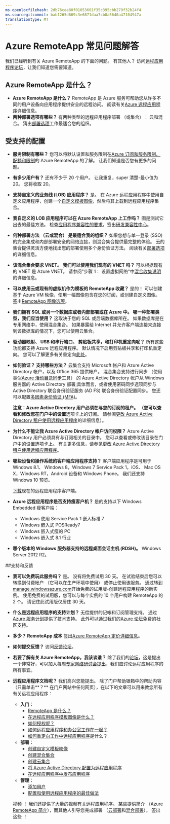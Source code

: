 ```yaml
---
ms.openlocfilehash: 2db76cea80f01053601f35c395cbb279f32b24f4
ms.sourcegitcommit: bab1265d669c3e6871daa7cb8a5640a47104947a
translationtype: MT
---
```

<properties 
    pageTitle="Azure RemoteApp 常见问题解答" 
    description="Azure 远程应用程序有关的常见问题。" 
    services="remoteapp" 
    documentationCenter="" 
    authors="lizap" 
    manager="mbaldwin" 
    editor=""/>

<tags 
    ms.service="remoteapp" 
    ms.workload="compute" 
    ms.tgt_pltfrm="na" 
    ms.devlang="na" 
    ms.topic="get-started-article" 
    ms.date="08/06/2015" 
    ms.author="elizapo"/>

# Azure RemoteApp 常见问题解答
我们已经听到有关 Azure RemoteApp 的下面的问题。 有其他人？ 访问[远程应用程序论坛](https://social.msdn.microsoft.com/Forums/azure/home?forum=AzureRemoteApp)，让我们知道您需要知道。

## Azure RemoteApp 是什么？ ##


- **Azure RemoteApp 是什么？** RemoteApp 是 Azure 服务可帮助您从许多不同的用户设备向应用程序提供安全的远程访问。 阅读有关[Azure 远程应用程序](remoteapp-whatis.md)详细信息。
- **两种部署选项有哪些？** 有两种类型的远程应用程序部署 （或集合）︰ 云和混合。 猜出[部署选项](remoteapp-whatis.md)工作最适合您的组织。

## 受支持的配置 ##

- **服务限制有哪些？** 您可以将默认设置和服务限制在[Azure 订阅和服务限制、 配额和限制](.\azure-subscription-service-limits.md)的 Azure RemoteApp 的了解。 让我们知道是否您有更多的问题。
- **有多少用户有？** 还有不少于 20 个用户。 让我重复，super 清楚-最小值为 20。 您将收取 20。 
- **支持自定义的业务线 (LOB) 应用程序？** 是。 在 Azure 远程应用程序中使用自定义应用程序，创建一个[自定义模板图像](remoteapp-create-custom-image.md)，然后将其上载到远程应用程序集合。
- **我自定义的 LOB 应用程序可以在 Azure RemoteApp 上工作吗？** 图是测试它出去的最佳方法。 检查[应用程序兼容性的要求](http://www.microsoft.com/download/details.aspx?id=18704)，签出[研发兼容性中心](http://www.rdcompatibility.com/compatibility/default.aspx)。
- **何种部署方法 （云或混合） 是最适合我的组织？** 如果您想与单一登录 (SSO) 的完全集成和内部部署安全的网络连接，则混合集合提供最完整的体验。 云的集合提供灵活方便地找出您的部署使用多个身份验证方法。 阅读有关[部署选项](remoteapp-whatis.md)的详细信息。
- **该混合集合要求 VNET。 我们可以使用我们现有的 VNET 吗？** 可以根据现有的 VNET 是 Azure VNET。 请参阅"步骤 1︰ 设置虚拟网络"中[混合收集说明](remoteapp-create-hybrid-deployment.md)的详细信息。
- **可以使用云或现有的虚拟机作为模板的 RemoteApp 收藏？** 是的！ 可以创建基于 Azure VM 映像，使用一幅图像包含在您的订阅，或创建自定义图像。 签出[RemoteApp 图像选项](remoteapp-imageoptions.md)。
- **我们拥有 SQL 或另一个数据库或者内部部署或在 Azure 中。 哪一种部署类型，我们应当使用？** 这取决于您的 SQL 或后端数据库所在。 如果数据库是在专用网络中，使用混合集合。 如果暴露给 Internet 并允许客户端连接来连接到该数据库的情况下，您可以使用云集合。
- **驱动器映射、 USB 和串行端口、 剪贴板共享，和打印机重定向呢？** 所有这些功能都支持 Azure 远程应用程序。 默认情况下启用剪贴板共享和打印机重定向。 您可以了解更多有关重定向[此处](remoteapp-redirection.md)。 


- **如何验证？ 支持哪些方法？** 云集合支持 Microsoft 帐户和 Azure Active Directory 帐户，以及 Office 365 提供帐户。 混合集合支持进行同步 （使用类似[Azure 活动目录同步](http://blogs.technet.com/b/ad/archive/2014/09/16/azure-active-directory-sync-is-now-ga.aspx)工具） 的 Azure Active Directory 帐户从 Windows 服务器的 Active Directory 部署;具体而言，或者使用密码同步选项同步与 Active Directory 联合身份验证服务 (AD FS) 联合身份验证配置同步。 您还可以配置[多因素身份验证 (MFA)](../../services/multi-factor-authentication/)。

    **注意︰**Azure Active Directory 用户必须在与您的订阅的租户。 （您可以查看和修改您在门户中的**设置**选项卡上的订阅。 请参阅[更改 Azure Active Directory 租户使用远程应用程序](remoteapp-changetenant.md)的详细信息）。

- **为什么不能让我 Azure Active Directory 帐户访问权限？** Azure Active Directory 用户必须具有与订阅相关的目录中。 您可以查看或修改该目录在门户中的设置选项卡上。 有关更多信息，请参见[更改 Azure Active Directory 租户使用远程应用程序](remoteapp-changetenant.md)。
- **哪些设备和操作系统的客户端应用程序支持？** 客户端应用程序是可用于 Windows 8.1、 Windows 8，Windows 7 Service Pack 1，iOS、 Mac OS X，Windows RT，Android 设备和 Windows Phone。 我们还支持 Windows 10 预览。
 
    [下载](https://www.remoteapp.windowsazure.com/ClientDownload/AllClients.aspx)现在的远程应用程序客户端。
- **Azure 远程应用程序是否支持瘦客户机？** 是的支持以下 Windows Embedded 瘦客户端︰
    - Windows 使用 Service Pack 1 嵌入标准 7
    - Windows 嵌入式 POSReady7 
    - Windows 嵌入式瘦的 PC 
    - Windows 嵌入式 8.1 行业

- **哪个版本的 Windows 服务器支持的远程桌面会话主机 (RDSH)。** Windows Server 2012 R2。

##支持和反馈

- **我可以免费玩此服务吗？** 是。 没有将免费试用 30 天。 在试验结束后您可以转换到付费帐户 （它可以在生产环境中使用） 或停止使用该服务。 通过转到[manage.windowsazure.com](http://manage.windowsazure.com)开始免费的试用版-创建远程应用程序的新实例。 使用免费的试用版，您可以与每个实例的 10 个用户构建 RemoteApp 的 2 个。 请记住此试用版仅居住 30 天。
- **什么是远程应用程序的支持计划？** 无偿提供的记帐和订阅管理支持。 通过[Azure 服务计划](../../../support/plans/)提供了技术支持。 此外可以通过我们的[Azure 论坛](http://social.msdn.microsoft.com/Forums/windowsazure/home?forum=AzureRemoteApp)免费的社区支持。 
- **多少？ RemoteApp 成本** 签出[Azure RemoteApp 定价详细信息](../../../pricing/details/remoteapp/)。
- **如何提交反馈？** 访问[反馈论坛](http://feedback.azure.com/forums/247748-azure-remoteapp)。
- **若要了解有关 Azure RemoteApp，我该谈谁？** 除了我们的[论坛](http://social.msdn.microsoft.com/Forums/windowsazure/home?forum=AzureRemoteApp)，这是提出一个非常好，可以加入每周[专家网络研讨会提出](https://azureinfo.microsoft.com/US-Azure-WBNR-FY15-11Nov-AzureRemoteAppAskTheExperts-Registration-Page.html)，我们应讨论远程应用程序的所有事宜。
- **远程应用程序文档呢？** 我们高兴您能提出。 除了门户帮助银箱中的帮助内容 （只需单击**？** 在门户网站中任何网页），在以下的文章可以用来教您所有有关远程应用程序︰
    - **入门︰**
        - [RemoteApp 是什么？](remoteapp-whatis.md)
        - [在远程应用程序模板图像是什么？](remoteapp-images.md)
        - [如何授权呢？](remoteapp-licensing.md)
        - [如何远程应用程序和办公室工作在一起？](remoteapp-o365.md)
        - [如何重定向工作中远程应用程序](remoteapp-redirection.md)是什么？
    - **部署︰**
        - [创建自定义模板映像](remoteapp-create-custom-image.md)
        - [创建混合集合](remoteapp-create-hybrid-deployment.md)
        - [创建云集合](remoteapp-create-cloud-deployment.md)
        - [将 Azure Active Directory 配置为远程应用程序](remoteapp-ad.md)
        - [在远程应用程序中发布应用程序](remoteapp-publish.md)
    - **管理︰**
        - [添加用户](remoteapp-user.md)
        - [配置和使用远程应用程序的最佳做法](remoteapp-bestpractices.md)  

    视频 ！ 我们还提供了大量的视频有关远程应用程序。 某些提供简介 （[Azure RemoteApp 简介](http://azure.microsoft.com/documentation/videos/cloud-cover-ep-150-azure-remote-app-with-thomas-willingham-and-nihar-namjoshi/)），而其他人引导您完成部署 （[云部署](https://www.youtube.com/watch?v=3NAv2iwZtGc&feature=youtu.be)和[混合部署](https://www.youtube.com/watch?v=GCIMxPUvg0c&feature=youtu.be)）。 签出这些 ！

 